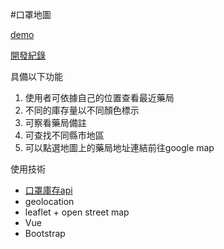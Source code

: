 #口罩地圖

[demo](https://recafox.github.io/mask-map/)

[開發紀錄](https://recafox.github.io/2020/02/19/2020-02-19/)

具備以下功能

1. 使用者可依據自己的位置查看最近藥局
2. 不同的庫存量以不同顏色標示
3. 可察看藥局備註
4. 可查找不同縣市地區
5. 可以點選地圖上的藥局地址連結前往google map

使用技術
- [口罩庫存api](https://raw.githubusercontent.com/kiang/pharmacies/master/json/points.json)
- geolocation
- leaflet + open street map
- Vue
- Bootstrap

